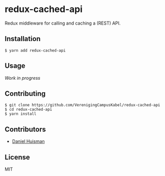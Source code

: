# redux-cached-api

Redux middleware for calling and caching a (REST) API.

## Installation
```
$ yarn add redux-cached-api
```

## Usage
*Work in progress*

## Contributing
```
$ git clone https://github.com/VerenigingCampusKabel/redux-cached-api
$ cd redux-cached-api
$ yarn install
```

## Contributors
- [Daniel Huisman](https://github.com/DanielHuisman)

## License
MIT
